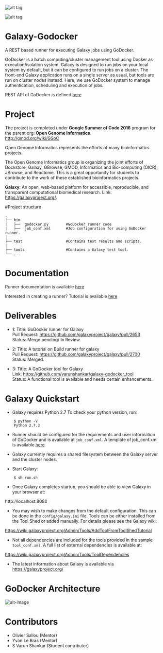 
![alt tag](https://camo.githubusercontent.com/280a5866b9f4bfb939799776e9b651e986c6600c/68747470733a2f2f77696b692e67616c61787970726f6a6563742e6f72672f496d616765732f47616c6178794c6f676f3f616374696f6e3d41747461636846696c6526646f3d676574267461726765743d67616c6178795f70726f6a6563745f6c6f676f2e6a7067)

![alt tag](https://github.com/varunshankar/galaxy-godocker/blob/master/GSoC-logo-vertical-200.png)


# Galaxy-Godocker

A REST based runner for executing Galaxy jobs using GoDocker.

GoDocker is a batch computing/cluster management tool using Docker as execution/isolation system.
Galaxy is designed to run jobs on your local system by default, but it can be configured to run jobs on a cluster. The front-end Galaxy application runs on a single server as usual, but tools are run on cluster nodes instead. Here, we use GoDocker system to manage authentication, scheduling and execution of jobs.

REST API of GoDocker is defined [here](http://www.genouest.org/api/godocker-api/#/)

# Project 

The project is completed under **Google Summer of Code 2016** program for the parent org: **Open Genome Informatics**. <br> http://gmod.org/wiki/GSoC

Open Genome Informatics represents the efforts of many bioinformatics projects.

The Open Genome Informatics group is organizing the joint efforts of Dockstore, Galaxy, GBrowse, GMOD, Informatics and Bio-computing (OICR), JBrowse, and Reactome. This is a great opportunity for students to contribute to the work of these established bioinformatics projects.

**Galaxy**: An open, web-based platform for accessible, reproducible, and transparent computational biomedical research. Link: https://galaxyproject.org/.

#Project structure

    .
    ├── bin
    |   ├──  godocker.py        #GoDocker runner code
    |   ├──  job_conf.xml       #Job configuration for using GoDocker runner.
    |
    ├── test                    #Contains test results and scripts.
    |  
    ├── tools                   #Contains a Galaxy test tool.
    └── ...

# Documentation

Runner documentation is available [here](https://github.com/varunshankar/galaxy-godocker/wiki/%5BDOCUMENTATION%5D-GoDocker-runner-for-galaxy)

Interested in creating a runner? Tutorial is available [here](https://github.com/varunshankar/galaxy-godocker/wiki/%5BTUTORIAL%5D-Create-a-new-runner-for-Galaxy)

# Deliverables

* 1: Title: GoDocker runner for Galaxy <br>
     Pull Request: https://github.com/galaxyproject/galaxy/pull/2653 <br>
     Status: Merge pending/ In Review. <br>

* 2: Title: A tutorial on Build runner for galaxy <br>
     Pull Request: https://github.com/galaxyproject/galaxy/pull/2700 <br>
     Status: Merged. <br>

* 3: Title: A GoDocker tool for Galaxy <br>
     Link: https://github.com/varunshankar/galaxy-godocker_tool <br>
     Status: A functional tool is available and needs certain enhancements. <br>

# Galaxy Quickstart

* Galaxy requires Python 2.7 To check your python version, run:

```
    $ python -V
    Python 2.7.3
```

* Runner should be configured for the requirements and user information of GoDocker and is available at ``job_conf.xml``.
A template of job_conf.xml is available [here](https://github.com/varunshankar/galaxy-godocker/blob/master/bin/job_conf.xml/)

* Galaxy currently requires a shared filesystem between the Galaxy server and the cluster nodes.

* Start Galaxy:

```
    $ sh run.sh
```
* Once Galaxy completes startup, you should be able to view Galaxy in your
browser at:

http://localhost:8080

* You may wish to make changes from the default configuration. This can be
done in the ``config/galaxy.ini`` file. Tools can be either installed
from the Tool Shed or added manually. For details please see the Galaxy
wiki:

https://wiki.galaxyproject.org/Admin/Tools/AddToolFromToolShedTutorial

* Not all dependencies are included for the tools provided in the sample
``tool_conf.xml``. A full list of external dependencies is available at:

https://wiki.galaxyproject.org/Admin/Tools/ToolDependencies

* The latest information about Galaxy is available via https://galaxyproject.org/


# GoDocker Architecture

![alt-image](https://github.com/varunshankar/galaxy-godocker/blob/master/Go-Docker.PNG)

# Contributors

* Olivier Sallou (Mentor)
* Yvan Le Bras (Mentor)
* S Varun Shankar (Student contributor) 

